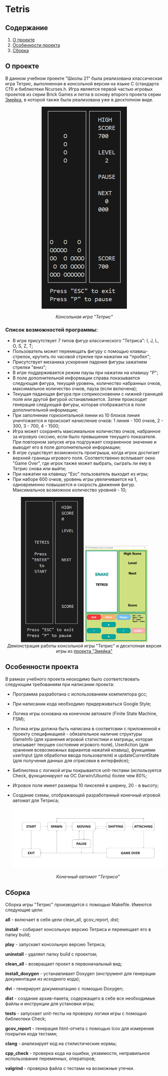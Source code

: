# Tetris

## Содержание

1. [О проекте](#о-проекте)
2. [Особенности проекта](#особенности-проекта)
3. [Сборка](#сборка)

## О проекте

В данном учебном проекте "Школы 21" была реализована классическая игра Тетрис, выполненная в консольной версии на языке C (стандарта C11) и библиотеки Ncurses.h. Игра является первой частью игровых проектов из серии Brick Games и легла в основу второго проекта серии [Змейка](https://github.com/Shyrasya/Snake), в которой также была реализована уже в десктопном виде.

<div align=center>

![Консольная игра "Тетрис"](images/tetriscli.png)

*Консольная игра "Тетрис"*
</div>


### Список возможностей программы:

* В игре присутствует 7 типов фигур классического "Тетриса": I, J, L, O, S, Z, T;
* Пользователь может перемещать фигуру с помощью клавиш-стрелок, крутить по часовой стрелке при нажатии на "пробел";
* Присутствует механика ускорения падения фигуры зажатием стрелки "вниз";
* В игре поддерживается режим паузы при нажатии на клавишу "P";
* В поле дополнительной информации справа показывается следующая фигура, текущий уровень, количество набранных очков, максимальное количество очков, пауза (если включена);
* Текущая падающая фигура при соприкосновении с нижней границей поля или другой фигурой останавливается. Затем происходит генерация следующей фигуры, которая отображается в поле дополнительной информации;
* При заполнении горизонтальной линии из 10 блоков линия уничтожается и происхоит начисление очков: 1 линия - 100 очков, 2 - 300, 3 - 700, 4 - 1500;
* Игра может сохранять максимальное количество очков, набранное за игровую сессию, если было превышение текущего показателя. При повторном запуске игра подгружает сохраненное значение и выводит его в поле дополнительной информации;
* В игре существует возможность проигрыша, когда игрок достигает верхней границы игрового поля. Соответственно всплывает окно "Game Over", где игрок также может выбрать, сыграть ли ему в Тетрис снова или выйти;
* При нажатии на клавишу "Esc" пользователь выходит из игры;
* При наборе 600 очков, уровень игры увеличивается на 1, одновременно повышается и скорость движения фигур. Максимальное возможное количество уровней - 10;

<div align=center>
	<img src="images/tetris.gif" width="200">
	<img src="images/tetrisdesktop.gif" width="200">
	<br>
	Демонстрация работы консольной игры "Тетрис" и десктопная версия игры из <a href="https://github.com/Shyrasya/Snake" target="_blank">проекта "Змейка"</a>
</div>


## Особенности проекта

В рамках учебного проекта неоходимо было соответствовать следующим требованиям при написании проекта:

* Программа разработана с использованием компилятора gcc;
* При написании кода необходимо придерживаться Google Style;
* Логика игры основана на конечном автомате (Finite State Machine, FSM);
* Логика игры должна быть написана в соответсвии с приложенной к проекту спецификацией - обязательное наличие структуры GameInfo (для хранения игровой статистики и матрицы, которая описывает текущее состояние игрового поля), UserAction (для хранения всевозможных вариантов нажатий клавиш), функциями userInput (для обработки ввода пользователя) и updateCurrentState (для получения данных для отрисовки в интерфейсе);
* Библиотека с логикой игры покрывается unit-тестами (используется Check, функционируют на ОС Darwin/Ubuntu) более чем 80%;
* Игровое поле имеет размеры 10 пикселей в ширину, 20 - в высоту;
* Создание схемы, отображающей разработанный конечный игровой автомат для Тетриса;

	<div align=center>

	![Конечный автомат "Тетриса"](images/fsm_tetris_diagram.png)

	*Конечный автомат "Тетриса"*
	</div>

## Сборка

Сборка игры "Тетрис" производится с помощью Makefile. Имеются следующие цели:

**all** - включает в себя цели clean_all, gcov_report, dist;

**install** - собирает консольную версию Тетриса и перемещает его в папку build;

**play** - запускает консольную версию Тетриса;

**uninstall** - удаляет папку build с проектом;

**clean_all** - возвращает проект в первоначальный вид;

**install_doxygen** - устанавливает Doxygen (инструмент для генерации документации из исходного кода);

**dvi** - генерирует докуменатацию с помощью Doxygen;

**dist** - создание архив-пакета, содержащего в себе все необходимые файлы и инструкции для установки игры;

**tests** - запускает unit-тесты на проверку логики игры с помощью библиотеки Check;

**gcov_report** - генерация html-отчета с помощью lcov для измерения покрытия кода тестами;

**clang** - анализирует код на стилистические нормы; 

**cpp_check** - проверка кода на ошибки, уязвимости, неправильное использование переменных, операторов;

**valgrind** - проверка файла с тестами на возможные утечки.

